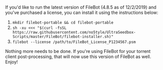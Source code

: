 If you'd like to run the latest version of FileBot (4.8.5 as of 12/2/2019) and you've purchased a license, you can install it using the instructions below:

1. `mkdir filebot-portable && cd filebot-portable`
2. `sh -xu <<< "$(curl -fsSL https://raw.githubusercontent.com/no5tyle/UltraSeedbox-Scripts/master/FileBot/filebot-installer.sh)"`
3. `filebot --license /path/to/FileBot_License_P1234567.psm`

Nothing more needs to be done. If you're using FileBot for your torrent client post-processing, that will now use this version of FileBot as well. Enjoy!